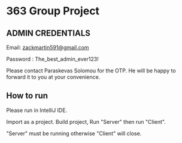 # 363 Group Project

## ADMIN CREDENTIALS
Email: zackmartin591@gmail.com

Password : The_best_admin_ever123!

Please contact Paraskevas Solomou for the OTP.
He will be happy to forward it to you at your convenience.

## How to run
Please run in IntelliJ IDE. 

Import as a project.
Build project, Run "Server" then run "Client".


"Server" must be running otherwise "Client" will close.
